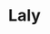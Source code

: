 ---
title: Laly
date: 
draft: false

# descripcion
description : Aros de plata 925

materials: Plata 925

color: Plateado

dimensions: 0,7cm largo

code: 01-20-0650

type: "Aros"

categories: []

price: $1.180,00

price_eftvo: $1.005,00

# Images
# first image will be shown in the product page
images:
  # - image: "images/path_to_image"
  # La ubicacion de las imagenes es imagenes/Aros/Aros.Solo Plata/01-20-0650-laly
  - image: "./images/aros/solo_plata/01-20-0650.JPG"
---